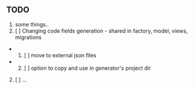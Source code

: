 ## TODO

1. some things..
1. [ ] Changing code fields generation - shared in factory, model, views, migrations 
- 1. [ ] move to external json files
- 2. [ ] option to copy and use in generator's project dir

2. [ ] ...


